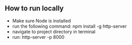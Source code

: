 ## How to run locally
- Make sure Node is installed
- run the following command: npm install -g http-server
- navigate to project directory in terminal
- run: http-server -p 8000